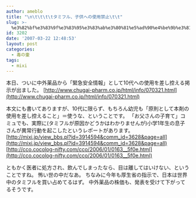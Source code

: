 ```yaml
---
author: ameblo
title: "\n\t\t\t\tタミフル、子供への使用禁止\t\t"
slug: >-
  %e3%82%bf%e3%83%9f%e3%83%95%e3%83%ab%e3%80%81%e5%ad%90%e4%be%9b%e3%81%b8%e3%81%ae%e4%bd%bf%e7%94%a8%e7%a6%81%e6%ad%a2
id: 3202
date: '2007-03-22 12:48:53'
layout: post
categories:
  - 毒の壷
tags:
  - mixi
---
```


本日、ついに中外薬品から「緊急安全情報」として10代への使用を差し控える掲示が出ました。 [http://www.chugai-pharm.co.jp/html/info/070321.html](http://www.chugai-pharm.co.jp/html/info/070321.html)

本文にも書いてありますが、10代に限らず、もちろん幼児も「原則として本剤の使用を差し控えること」＝使うな、ということです。 「お父さんの子育て」コミュでも、実際に(タミフルが原因かどうかはわかりませんが)小学1年生の息子さんが異常行動を起こしたというレポートがあります。 [http://mixi.jp/view_bbs.pl?id=3914594&comm_id=3628&page=all](http://mixi.jp/view_bbs.pl?id=3914594&comm_id=3628&page=all) [http://cco.cocolog-nifty.com/cco/2006/01/0163__5f0e.html](http://cco.cocolog-nifty.com/cco/2006/01/0163__5f0e.html)

ともかく医者に処方され、飲んでしまったなら、目は離してはいけない、ということですね。 怖い世の中だなあ。 ちなみに今年も厚生省の指示で、日本は世界中のタミフルを買い占めてるはず。 中外薬品の株価も、発表を受けて下がってるそうです。